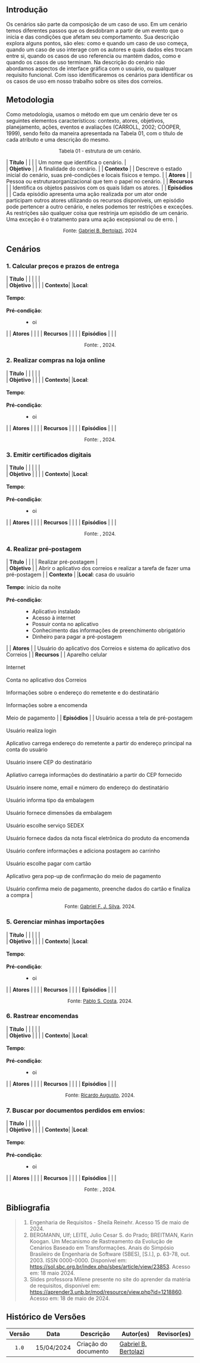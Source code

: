 ## Introdução
Os cenários são parte da composição de um caso de uso. Em um cenário temos diferentes passos que os desdobram a partir de um evento que o inicia e das condições que afetam seu comportamento. Sua descrição explora alguns pontos, são eles: como e quando um caso de uso começa, quando um caso de uso interage com os autores e quais dados eles trocam entre si, quando os casos de uso referencia ou mantém dados, como e quando os casos de uso terminam. Na descrição do cenário não abordamos aspectos de interface gráfica com o usuário, ou qualquer requisito funcional. Com isso identificaremos os cenários para identificar os os casos de uso em nosso trabalho sobre os sites dos correios.

## Metodologia
Como metodologia, usamos o método em que um cenário deve ter os seguintes elementos característicos: contexto, atores, objetivos, planejamento, ações, eventos e avaliações (CARROLL, 2002; COOPER, 1999), sendo feito da maneira apresentada na Tabela 01, com o título de cada atributo e uma descrição do mesmo.

<font size="2"><p style="text-align: center">Tabela 01 - estrutura de um cenário.</p></font>

| **Título** |
|  |
| Um nome que identifica o cenário. |  
| **Objetivo** |
| A finalidade do cenário.  |
| **Contexto** | 
| Descreve o estado inicial do cenário, suas pré-condições e locais físicos e tempo. |
| **Atores** |
| Pessoa ou estruturaorganizacional que tem o papel no cenário. |
| **Recursos** | 
| Identifica os objetos passivos com os quais lidam os atores. |
| **Episódios** |
| Cada episódio apresenta uma ação realizada por um ator onde participam outros atores utilizando os recursos disponíveis, um episódio pode pertencer a outro cenário, e  neles podemos ter restrições e exceções. As restrições são qualquer coisa que restrinja um episódio de um cenário. Uma exceção é o tratamento para uma ação excepsional ou de erro. |

<font size="2"><p style="text-align: center">Fonte: [Gabriel B. Bertolazi](https://github.com/Bertolazi), 2024</p></font>

## Cenários 

### 1. Calcular preços e prazos de entrega

| **Título** |
|  |
|  |  
| **Objetivo** |
|   |
| **Contexto**|
|**Local**:  <br><br> **Tempo**:  <br><br> **Pré-condição**: <ul style="list-style; padding-left: 70px;"> <li> oi </ul>|
| **Atores** |
|  |
| **Recursos** | 
|  |
| **Episódios** |
|  |

<font size="2"><p style="text-align: center">Fonte: [](), 2024.</p></font>

### 2. Realizar compras na loja online

| **Título** |
|  |
|  |  
| **Objetivo** |
|   |
| **Contexto**|
|**Local**:  <br><br> **Tempo**:  <br><br> **Pré-condição**: <ul style="list-style; padding-left: 70px;"> <li> oi </ul>|
| **Atores** |
|  |
| **Recursos** | 
|  |
| **Episódios** |
|  |

<font size="2"><p style="text-align: center">Fonte: [](), 2024.</p></font>

### 3. Emitir certificados digitais

| **Título** |
|  |
|  |  
| **Objetivo** |
|   |
| **Contexto**|
|**Local**:  <br><br> **Tempo**:  <br><br> **Pré-condição**: <ul style="list-style; padding-left: 70px;"> <li> oi </ul>|
| **Atores** |
|  |
| **Recursos** | 
|  |
| **Episódios** |
|  |

<font size="2"><p style="text-align: center">Fonte: [](), 2024.</p></font>

### 4. Realizar pré-postagem

| **Título** |
|  |
| Realizar pré-postagem |  
| **Objetivo** |
| Abrir o aplicativo dos correios e realizar a tarefa de fazer uma pré-postagem |
| **Contexto** | 
|**Local**: casa do usuário <br><br> **Tempo**: início da noite <br><br> **Pré-condição**: <ul style="list-style; padding-left: 70px;"> <li>Aplicativo instalado <li>Acesso à internet <li>Possuir conta no aplicativo <li>Conhecimento das informações de preenchimento obrigatório <li>Dinheiro para pagar a pré-postagem </ul>|
| **Atores** |
| Usuário do aplicativo dos Correios e sistema do aplicativo dos Correios |
| **Recursos** | 
| Aparelho celular <br><br> Internet <br><br> Conta no aplicativo dos Correios <br><br> Informações sobre o endereço do remetente e do destinatário <br><br> Informações sobre a encomenda <br><br> Meio de pagamento |
| **Episódios** |
| Usuário acessa a tela de pré-postagem <br><br> Usuário realiza login <br><br> Aplicativo carrega endereço do remetente a partir do endereço principal na conta do usuário <br><br> Usuário insere CEP do destinatário <br><br> Apliativo carrega informações do destinatário a partir do CEP fornecido <br><br> Usuário insere nome, email e número do endereço do destinatário <br><br> Usuário informa tipo da embalagem <br><br> Usuário fornece dimensões da embalagem <br><br> Usuário escolhe serviço SEDEX <br><br> Usuário fornece dados da nota fiscal eletrônica do produto da encomenda <br><br> Usuário confere informações e adiciona postagem ao carrinho <br><br> Usuário escolhe pagar com cartão <br><br> Aplicativo gera pop-up de confirmação do meio de pagamento <br><br> Usuário confirma meio de pagamento, preenche dados do cartão e finaliza a compra |

<font size="2"><p style="text-align: center">Fonte: [Gabriel F. J. Silva](GabrielfGH), 2024.</p></font>

### 5. Gerenciar minhas importações

| **Título** |
|  |
|  |  
| **Objetivo** |
|   |
| **Contexto**|
|**Local**:  <br><br> **Tempo**:  <br><br> **Pré-condição**: <ul style="list-style; padding-left: 70px;"> <li> oi </ul>|
| **Atores** |
|  |
| **Recursos** | 
|  |
| **Episódios** |
|  |

<font size="2"><p style="text-align: center">Fonte: [Pablo S. Costa](PabloGH), 2024.</p></font>

### 6. Rastrear encomendas

| **Título** |
|  |
|  |  
| **Objetivo** |
|   |
| **Contexto**|
|**Local**:  <br><br> **Tempo**:  <br><br> **Pré-condição**: <ul style="list-style; padding-left: 70px;"> <li> oi </ul>|
| **Atores** |
|  |
| **Recursos** | 
|  |
| **Episódios** |
|  |

<font size="2"><p style="text-align: center">Fonte: [Ricardo Augusto](RicardoGH), 2024.</p></font>

### 7. Buscar por documentos perdidos em envios:

| **Título** |
|  |
|  |  
| **Objetivo** |
|   |
| **Contexto**|
|**Local**:  <br><br> **Tempo**:  <br><br> **Pré-condição**: <ul style="list-style; padding-left: 70px;"> <li> oi </ul>|
| **Atores** |
|  |
| **Recursos** | 
|  |
| **Episódios** |
|  |

<font size="2"><p style="text-align: center">Fonte: [](), 2024.</p></font>

## Bibliografia
> 1. Engenharia de Requisitos - Sheila Reinehr. Acesso 15 de maio de 2024.
> 2. BERGMANN, Ulf; LEITE, Julio Cesar S. do Prado; BREITMAN, Karin Koogan. Um Mecanismo de Rastreamento da Evolução de Cenários Baseado em Transformações. Anais do Simpósio Brasileiro de Engenharia de Software (SBES), [S.l.], p. 63-78, out. 2003. ISSN 0000-0000. Disponível em: <https://sol.sbc.org.br/index.php/sbes/article/view/23853>. Acesso em: 18 maio 2024.
> 3. Slides professora Milene presente no site do aprender da matéria de requisitos, disponível em: <https://aprender3.unb.br/mod/resource/view.php?id=1218860>. Acesso em: 18 de maio de 2024.

## Histórico de Versões

| Versão | Data | Descrição | Autor(es) | Revisor(es) |
| :----: | :--: | --------- | ----------- | ------ |
| `1.0`  | 15/04/2024 | Criação do documento | [Gabriel B. Bertolazi](https://github.com/Bertolazi) | |